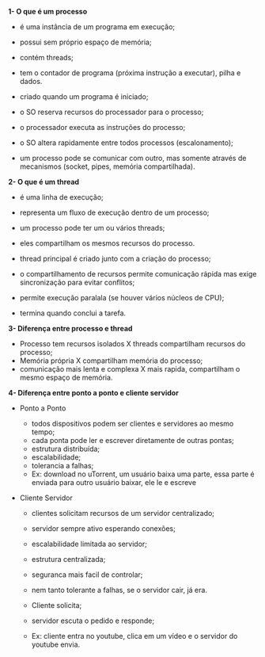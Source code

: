 **1- O que é um processo**
  - é uma instância de um programa em execução;
  - possui sem próprio espaço de memória;
  - contém threads;
  - tem o contador de programa (próxima instrução a executar), pilha e dados.
  
  - criado quando um programa é iniciado;
  - o SO reserva recursos do processador para o processo;
  - o processador executa as instruções do processo;
  - o SO altera rapidamente entre todos processos (escalonamento);
  - um processo pode se comunicar com outro, mas somente através de mecanismos (socket, pipes, memória compartilhada).


**2- O que é um thread**
  - é uma linha de execução;
  - representa um fluxo de execução dentro de um processo;
  - um processo pode ter um ou vários threads;
  - eles compartilham os mesmos recursos do processo.

  - thread principal é criado junto com a criação do processo;
  - o compartilhamento de recursos permite comunicação rápida mas exige sincronização para evitar conflitos;
  - permite execução paralala (se houver vários núcleos de CPU);
  - termina quando conclui a tarefa.


**3- Diferença entre processo e thread**
  - Processo tem recursos isolados X threads compartilham recursos do processo;
  - Memória própria X compartilham memória do processo;
  - comunicação mais lenta e complexa X mais rapida, compartilham o mesmo espaço de memória.


**4-	Diferença entre ponto a ponto e cliente servidor**
  - Ponto a Ponto
    - todos dispositivos podem ser clientes e servidores ao mesmo tempo;
    - cada ponta pode ler e escrever diretamente de outras pontas;
    - estrutura distribuída;
    - escalabilidade;
    - tolerancia a falhas;
    - Ex: download no uTorrent, um usuário baixa uma parte, essa parte é enviada para outro usuário baixar, ele le e escreve
      
  - Cliente Servidor
    - clientes solicitam recursos de um servidor centralizado;
    - servidor sempre ativo esperando conexões;
    - escalabilidade limitada ao servidor;
    - estrutura centralizada;
    - seguranca mais facil de controlar;
    - nem tanto tolerante a falhas, se o servidor cair, já era.

    - Cliente solicita;
    - servidor escuta o pedido e responde;
    - Ex: cliente entra no youtube, clica em um vídeo e o servidor do youtube envia.
    
